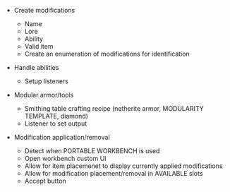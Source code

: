  - Create modifications
    - Name
    - Lore
    - Ability
    - Valid item
    - Create an enumeration of modifications for identification

 - Handle abilities
    - Setup listeners

 - Modular armor/tools
    - Smithing table crafting recipe (netherite armor, MODULARITY TEMPLATE, diamond)
    - Listener to set output

 - Modification application/removal
    - Detect when PORTABLE WORKBENCH is used
    - Open workbench custom UI
    - Allow for item placemenet to display currently applied modifications
    - Allow for modification placement/removal in AVAILABLE slots
    - Accept button